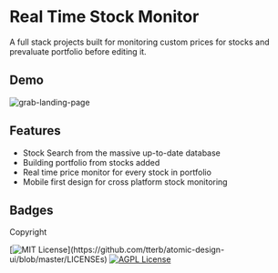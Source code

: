 
# Real Time Stock Monitor

A full stack projects built for monitoring custom prices for stocks and prevaluate portfolio before editing it. 
## Demo
![grab-landing-page](https://user-images.githubusercontent.com/57332034/134598841-d5ca3198-a929-402a-aaef-9cf21f06b9c7.gif)


## Features

- Stock Search from the massive up-to-date database
- Building portfolio from stocks added
- Real time price monitor for every stock in portfolio
- Mobile first design for cross platform stock monitoring

  
## Badges

Copyright 

[![MIT License](https://img.shields.io/apm/l/atomic-design-ui.svg?)](https://github.com/tterb/atomic-design-ui/blob/master/LICENSEs)
[![AGPL License](https://img.shields.io/badge/license-AGPL-blue.svg)](http://www.gnu.org/licenses/agpl-3.0)

  
